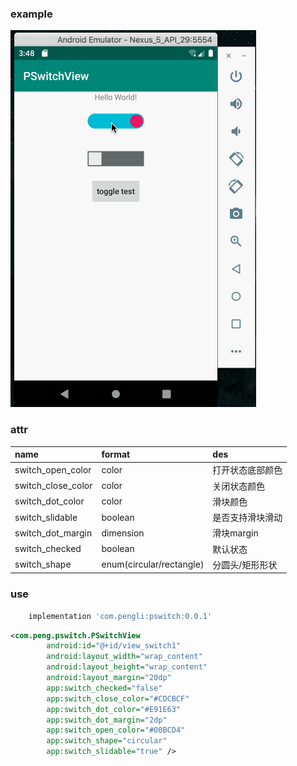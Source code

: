 ### example

 ![](https://github.com/muzixiaosi/PSwitchView/blob/master/others/example.gif)

### attr

| name               | format                   | des      |
|:-------------------|:-------------------------|:---------|
| switch_open_color  | color                    | 打开状态底部颜色 |
| switch_close_color | color                    | 关闭状态颜色   |
| switch_dot_color   | color                    | 滑块颜色     |
| switch_slidable    | boolean                  | 是否支持滑块滑动 |
| switch_dot_margin  | dimension                | 滑块margin |
| switch_checked     | boolean                  | 默认状态     |
| switch_shape       | enum(circular/rectangle) | 分圆头/矩形形状 |


### use

```gradle
    implementation 'com.pengli:pswitch:0.0.1'
```

```xml
<com.peng.pswitch.PSwitchView
        android:id="@+id/view_switch1"
        android:layout_width="wrap_content"
        android:layout_height="wrap_content"
        android:layout_margin="20dp"
        app:switch_checked="false"
        app:switch_close_color="#CDCBCF"
        app:switch_dot_color="#E91E63"
        app:switch_dot_margin="2dp"
        app:switch_open_color="#00BCD4"
        app:switch_shape="circular"
        app:switch_slidable="true" />
```
